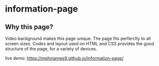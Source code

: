 # information-page

## Why this page?
Video background makes this page unique.
The page fits perferctly to all screen sizes.
Codes and layout used on HTML and CSS provides the good structure of the page, for a variety of devices.

live demo: https://mphojames9.github.io/information-page/

